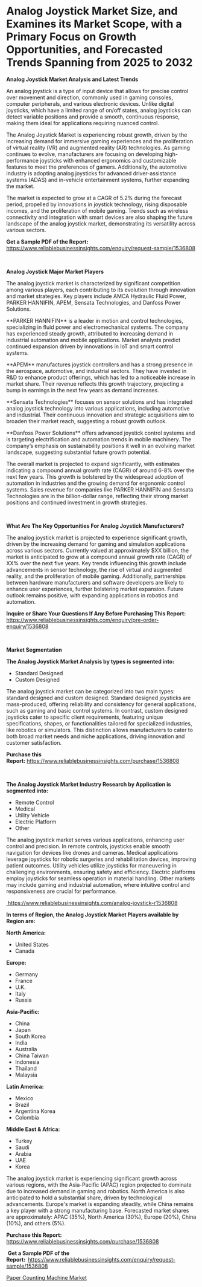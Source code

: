 <p><h1>Analog Joystick Market Size, and Examines its Market Scope, with a Primary Focus on Growth Opportunities, and Forecasted Trends Spanning from 2025 to 2032</h1></p><p><strong>Analog Joystick Market Analysis and Latest Trends</strong></p>
<p><p>An analog joystick is a type of input device that allows for precise control over movement and direction, commonly used in gaming consoles, computer peripherals, and various electronic devices. Unlike digital joysticks, which have a limited range of on/off states, analog joysticks can detect variable positions and provide a smooth, continuous response, making them ideal for applications requiring nuanced control.</p><p>The Analog Joystick Market is experiencing robust growth, driven by the increasing demand for immersive gaming experiences and the proliferation of virtual reality (VR) and augmented reality (AR) technologies. As gaming continues to evolve, manufacturers are focusing on developing high-performance joysticks with enhanced ergonomics and customizable features to meet the preferences of gamers. Additionally, the automotive industry is adopting analog joysticks for advanced driver-assistance systems (ADAS) and in-vehicle entertainment systems, further expanding the market.</p><p>The market is expected to grow at a CAGR of 5.2% during the forecast period, propelled by innovations in joystick technology, rising disposable incomes, and the proliferation of mobile gaming. Trends such as wireless connectivity and integration with smart devices are also shaping the future landscape of the analog joystick market, demonstrating its versatility across various sectors.</p></p>
<p><strong>Get a Sample PDF of the Report:&nbsp;</strong> <a href="https://www.reliablebusinessinsights.com/enquiry/request-sample/1536808?utm_campaign=2295&utm_medium=2&utm_source=Github&utm_content=ia&utm_term=11042025&utm_id=analog-joystick">https://www.reliablebusinessinsights.com/enquiry/request-sample/1536808</a></p>
<p>&nbsp;</p>
<p><strong>Analog Joystick Major Market Players</strong></p>
<p><p>The analog joystick market is characterized by significant competition among various players, each contributing to its evolution through innovation and market strategies. Key players include AMCA Hydraulic Fluid Power, PARKER HANNIFIN, APEM, Sensata Technologies, and Danfoss Power Solutions. </p><p>**PARKER HANNIFIN** is a leader in motion and control technologies, specializing in fluid power and electromechanical systems. The company has experienced steady growth, attributed to increasing demand in industrial automation and mobile applications. Market analysts predict continued expansion driven by innovations in IoT and smart control systems.</p><p>**APEM** manufactures joystick controllers and has a strong presence in the aerospace, automotive, and industrial sectors. They have invested in R&D to enhance product offerings, which has led to a noticeable increase in market share. Their revenue reflects this growth trajectory, projecting a bump in earnings in the next few years as demand increases.</p><p>**Sensata Technologies** focuses on sensor solutions and has integrated analog joystick technology into various applications, including automotive and industrial. Their continuous innovation and strategic acquisitions aim to broaden their market reach, suggesting a robust growth outlook.</p><p>**Danfoss Power Solutions** offers advanced joystick control systems and is targeting electrification and automation trends in mobile machinery. The company’s emphasis on sustainability positions it well in an evolving market landscape, suggesting substantial future growth potential.</p><p>The overall market is projected to expand significantly, with estimates indicating a compound annual growth rate (CAGR) of around 6-8% over the next few years. This growth is bolstered by the widespread adoption of automation in industries and the growing demand for ergonomic control systems. Sales revenue for companies like PARKER HANNIFIN and Sensata Technologies are in the billion-dollar range, reflecting their strong market positions and continued investment in growth strategies.</p></p>
<p>&nbsp;</p>
<p><strong>What Are The Key Opportunities For Analog Joystick Manufacturers?</strong></p>
<p><p>The analog joystick market is projected to experience significant growth, driven by the increasing demand for gaming and simulation applications across various sectors. Currently valued at approximately $XX billion, the market is anticipated to grow at a compound annual growth rate (CAGR) of XX% over the next five years. Key trends influencing this growth include advancements in sensor technology, the rise of virtual and augmented reality, and the proliferation of mobile gaming. Additionally, partnerships between hardware manufacturers and software developers are likely to enhance user experiences, further bolstering market expansion. Future outlook remains positive, with expanding applications in robotics and automation.</p></p>
<p><strong>Inquire or Share Your Questions If Any Before Purchasing This Report:</strong> <a href="https://www.reliablebusinessinsights.com/enquiry/pre-order-enquiry/1536808?utm_campaign=2295&utm_medium=2&utm_source=Github&utm_content=ia&utm_term=11042025&utm_id=analog-joystick">https://www.reliablebusinessinsights.com/enquiry/pre-order-enquiry/1536808</a></p>
<p>&nbsp;</p>
<p><strong>Market Segmentation</strong></p>
<p><strong>The Analog Joystick Market Analysis by types is segmented into:</strong></p>
<p><ul><li>Standard Designed</li><li>Custom Designed</li></ul></p>
<p><p>The analog joystick market can be categorized into two main types: standard designed and custom designed. Standard designed joysticks are mass-produced, offering reliability and consistency for general applications, such as gaming and basic control systems. In contrast, custom designed joysticks cater to specific client requirements, featuring unique specifications, shapes, or functionalities tailored for specialized industries, like robotics or simulators. This distinction allows manufacturers to cater to both broad market needs and niche applications, driving innovation and customer satisfaction.</p></p>
<p><strong>Purchase this Report:&nbsp;</strong><a href="https://www.reliablebusinessinsights.com/purchase/1536808?utm_campaign=2295&utm_medium=2&utm_source=Github&utm_content=ia&utm_term=11042025&utm_id=analog-joystick">https://www.reliablebusinessinsights.com/purchase/1536808</a></p>
<p>&nbsp;</p>
<p><strong>The Analog Joystick Market Industry Research by Application is segmented into:</strong></p>
<p><ul><li>Remote Control</li><li>Medical</li><li>Utility Vehicle</li><li>Electric Platform</li><li>Other</li></ul></p>
<p><p>The analog joystick market serves various applications, enhancing user control and precision. In remote controls, joysticks enable smooth navigation for devices like drones and cameras. Medical applications leverage joysticks for robotic surgeries and rehabilitation devices, improving patient outcomes. Utility vehicles utilize joysticks for maneuvering in challenging environments, ensuring safety and efficiency. Electric platforms employ joysticks for seamless operation in material handling. Other markets may include gaming and industrial automation, where intuitive control and responsiveness are crucial for performance.</p></p>
<p><a href="https://www.reliablebusinessinsights.com/analog-joystick-r1536808?utm_campaign=2295&utm_medium=2&utm_source=Github&utm_content=ia&utm_term=11042025&utm_id=analog-joystick">&nbsp;https://www.reliablebusinessinsights.com/analog-joystick-r1536808</a></p>
<p><strong>In terms of Region, the Analog Joystick Market Players available by Region are:</strong></p>
<p>
    <p> <strong> North America: </strong>
        <ul>
            <li>United States</li>
            <li>Canada</li>
        </ul>
        </p> 
    <p> <strong> Europe: </strong>
        <ul>
            <li>Germany</li>
            <li>France</li>
            <li>U.K.</li>
            <li>Italy</li>
            <li>Russia</li>
        </ul>
        </p> 
    <p> <strong> Asia-Pacific: </strong>
        <ul>
            <li>China</li>
            <li>Japan</li>
            <li>South Korea</li>
            <li>India</li>
            <li>Australia</li>
            <li>China Taiwan</li>
            <li>Indonesia</li>
            <li>Thailand</li>
            <li>Malaysia</li>
        </ul>
        </p> 
    <p> <strong> Latin America: </strong>
        <ul>
            <li>Mexico</li>
            <li>Brazil</li>
            <li>Argentina Korea</li>
            <li>Colombia</li>
        </ul>
        </p> 
    <p> <strong> Middle East & Africa: </strong>
        <ul>
            <li>Turkey</li>
            <li>Saudi</li>
            <li>Arabia</li>
            <li>UAE</li>
            <li>Korea</li>
        </ul>
    </p>
    </p>
<p><p>The analog joystick market is experiencing significant growth across various regions, with the Asia-Pacific (APAC) region projected to dominate due to increased demand in gaming and robotics. North America is also anticipated to hold a substantial share, driven by technological advancements. Europe's market is expanding steadily, while China remains a key player with a strong manufacturing base. Forecasted market shares are approximately: APAC (35%), North America (30%), Europe (20%), China (10%), and others (5%).</p></p>
<p><strong>Purchase this Report: </strong><a href="https://www.reliablebusinessinsights.com/purchase/1536808?utm_campaign=2295&utm_medium=2&utm_source=Github&utm_content=ia&utm_term=11042025&utm_id=analog-joystick">https://www.reliablebusinessinsights.com/purchase/1536808</a></p>
<p>&nbsp;<strong>Get a Sample PDF of the Report:&nbsp;&nbsp;</strong><a href="https://www.reliablebusinessinsights.com/enquiry/request-sample/1536808?utm_campaign=2295&utm_medium=2&utm_source=Github&utm_content=ia&utm_term=11042025&utm_id=analog-joystick">https://www.reliablebusinessinsights.com/enquiry/request-sample/1536808</a></p>
<p><strong></strong></p>
<p><p><a href="https://github.com/gierlravasty/Market-Research-Report-List-1/blob/main/paper-counting-machine-market.md?utm_campaign=2295&utm_medium=2&utm_source=Github&utm_content=ia&utm_term=11042025&utm_id=analog-joystick">Paper Counting Machine Market</a></p></p>